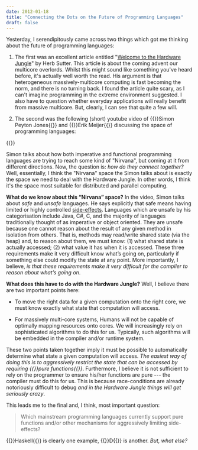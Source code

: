 ```yaml
---
date: 2012-01-18
title: "Connecting the Dots on the Future of Programming Languages"
draft: false
---
```


Yesterday, I serendipitously came across two things which got me thinking about the future of programming languages:

   1. The first was an excellent article entitled "[Welcome to the Hardware Jungle](http://herbsutter.com/welcome-to-the-jungle/)" by Herb Sutter.  This article is about the coming advent our multicore overlords.  Whilst this might sound like something you've heard before, it's actually well worth the read.  His argument is that heterogeneous massively-multicore computing is fast becoming the norm, and there is no turning back.  I found the article quite scary, as I can't imagine programming in the extreme environment suggested.  I also have to question whether everyday applications will really benefit from massive multicore.  But, clearly, I can see that quite a few will.
   
   2. The second was the following (short) youtube video of {{<wikip page="Simon_Peyton_Jones">}}Simon Peyton Jones{{</wikip>}} and {{<wikip page="Erik_Meijer">}}Erik Meijer{{</wikip>}} discussing the space of programming languages: 

{{<youtube id="iSmkqocn0oQ">}}

Simon talks about how both imperative and functional programming languages are trying to reach some kind of "Nirvana", but coming at it from different directions.  Now, the question is: *how do they connect together?* Well, essentially, I think the "Nirvana" space the Simon talks about is exactly the space we need to deal with the Hardware Jungle.  In other words, I think it's the space most suitable for distributed and parallel computing.

**What do we know about this “Nirvana” space?** In the video, Simon talks about *safe* and *unsafe* languages. He says explicitly that safe means having limited or highly controlled <a href="http://en.wikipedia.org/wiki/Side_effect_%28computer_science%29">side-effects</a>. Languages which are unsafe by his categorisation include Java, C#, C, and the majority of languages traditionally thought of as imperative or object oriented. They are unsafe because one cannot reason about the result of any given method in isolation from others. That is, methods may read/write shared state (via the heap) and, to reason about them, we must know: (1) what shared state is actually accessed; (2) what value it has when it is accessed. These three requirements make it very difficult know what’s going on, particularly if something else could modify the state at any point. More importantly, I believe, *is that these requirements make it very difficult for the compiler to reason about what’s going on*.

**What does this have to do with the Hardware Jungle?**  Well, I believe there are two important points here:

   * To move the right data for a given computation onto the right core, we must know exactly what state that computation will access.

   * For massively multi-core systems, Humans will not be capable of optimally mapping resources onto cores.  We will increasingly rely on sophisticated algorithms to do this for us.  Typically, such algorithms will be embedded in the compiler and/or runtime system.

These two points taken together imply it must be possible to automatically determine what state a given computation will access.  *The easiest way of doing this is to aggressively restrict the state that can be accessed by requiring {{<wikip page="Functional_programming#Pure_functions">}}pure functions{{</wikip>}}*.  Furthermore, I believe it is not sufficient to rely on the programmer to ensure his/her functions are pure --- the compiler must do this for us.  This is because race-conditions are already notoriously difficult to debug *and in the Hardware Jungle things will get seriously crazy*.

This leads me to the final and, I think, most important question:

> Which mainstream programming languages currently support pure functions and/or other mechanisms for aggressively limiting side-effects? 

{{<wikip page="Haskell_(programming_language)">}}Haskell{{</wikip>}} is clearly one example, {{<wikip page="D_(programming_language)">}}D{{</wikip>}} is another.  *But, what else?*  


